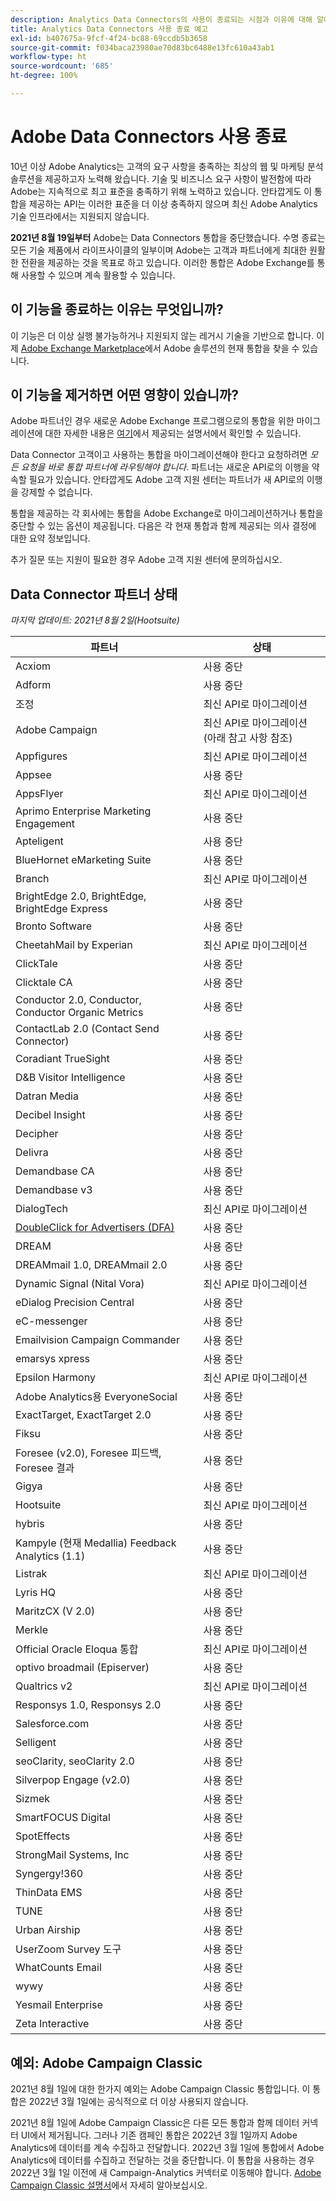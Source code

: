 ```yaml
---
description: Analytics Data Connectors의 사용이 종료되는 시점과 이유에 대해 알아봅니다.
title: Analytics Data Connectors 사용 종료 예고
exl-id: b407675a-9fcf-4f24-bc88-69ccdb5b3658
source-git-commit: f034baca23980ae70d83bc6488e13fc610a43ab1
workflow-type: ht
source-wordcount: '685'
ht-degree: 100%

---
```


# Adobe Data Connectors 사용 종료

10년 이상 Adobe Analytics는 고객의 요구 사항을 충족하는 최상의 웹 및 마케팅 분석 솔루션을 제공하고자 노력해 왔습니다. 기술 및 비즈니스 요구 사항이 발전함에 따라 Adobe는 지속적으로 최고 표준을 충족하기 위해 노력하고 있습니다.  안타깝게도 이 통합을 제공하는 API는 이러한 표준을 더 이상 충족하지 않으며 최신 Adobe Analytics 기술 인프라에서는 지원되지 않습니다.

**2021년 8월 19일부터** Adobe는 Data Connectors 통합을 중단했습니다. 수명 종료는 모든 기술 제품에서 라이프사이클의 일부이며 Adobe는 고객과 파트너에게 최대한 원활한 전환을 제공하는 것을 목표로 하고 있습니다. 이러한 통합은 Adobe Exchange를 통해 사용할 수 있으며 계속 활용할 수 있습니다.

## 이 기능을 종료하는 이유는 무엇입니까?

이 기능은 더 이상 실행 불가능하거나 지원되지 않는 레거시 기술을 기반으로 합니다. 이제 [Adobe Exchange Marketplace](https://partners.adobe.com/exchangeprogram/experiencecloud)에서 Adobe 솔루션의 현재 통합을 찾을 수 있습니다.

## 이 기능을 제거하면 어떤 영향이 있습니까?

Adobe 파트너인 경우 새로운 Adobe Exchange 프로그램으로의 통합을 위한 마이그레이션에 대한 자세한 내용은 [여기](https://adobeexchangeec.zendesk.com/hc/ko-kr/articles/360003867071-Adobe-Analytics-Integration-Tools)에서 제공되는 설명서에서 확인할 수 있습니다.

Data Connector 고객이고 사용하는 통합을 마이그레이션해야 한다고 요청하려면 *모든 요청을 바로 통합 파트너에 라우팅해야 합니다*. 파트너는 새로운 API로의 이행을 약속할 필요가 있습니다. 안타깝게도 Adobe 고객 지원 센터는 파트너가 새 API로의 이행을 강제할 수 없습니다.

통합을 제공하는 각 회사에는 통합을 Adobe Exchange로 마이그레이션하거나 통합을 중단할 수 있는 옵션이 제공됩니다. 다음은 각 현재 통합과 함께 제공되는 의사 결정에 대한 요약 정보입니다.

추가 질문 또는 지원이 필요한 경우 Adobe 고객 지원 센터에 문의하십시오.

## Data Connector 파트너 상태

*마지막 업데이트: 2021년 8월 2일(Hootsuite)*

| 파트너 | 상태 |
| --- | --- |
| Acxiom | 사용 중단 |
| Adform | 사용 중단 |
| 조정 | 최신 API로 마이그레이션 |
| Adobe Campaign | 최신 API로 마이그레이션(아래 참고 사항 참조) |
| Appfigures | 최신 API로 마이그레이션 |
| Appsee | 사용 중단 |
| AppsFlyer | 최신 API로 마이그레이션 |
| Aprimo Enterprise Marketing Engagement | 사용 중단 |
| Apteligent | 사용 중단 |
| BlueHornet eMarketing Suite | 사용 중단 |
| Branch | 최신 API로 마이그레이션 |
| BrightEdge 2.0, BrightEdge, BrightEdge Express | 사용 중단 |
| Bronto Software | 사용 중단 |
| CheetahMail by Experian | 최신 API로 마이그레이션 |
| ClickTale | 사용 중단 |
| Clicktale CA | 사용 중단 |
| Conductor 2.0, Conductor, Conductor Organic Metrics | 사용 중단 |
| ContactLab 2.0 (Contact Send Connector) | 사용 중단 |
| Coradiant TrueSight | 사용 중단 |
| D&amp;B Visitor Intelligence | 사용 중단 |
| Datran Media | 사용 중단 |
| Decibel Insight | 사용 중단 |
| Decipher | 사용 중단 |
| Delivra | 사용 중단 |
| Demandbase CA | 사용 중단 |
| Demandbase v3 | 사용 중단 |
| DialogTech | 최신 API로 마이그레이션 |
| [DoubleClick for Advertisers (DFA)](/help/import/data-connectors/dfa-data-connector-analytics/dfa-eol.md) | 사용 중단 |
| DREAM | 사용 중단 |
| DREAMmail 1.0, DREAMmail 2.0 | 사용 중단 |
| Dynamic Signal (Nital Vora) | 최신 API로 마이그레이션 |
| eDialog Precision Central | 사용 중단 |
| eC-messenger | 사용 중단 |
| Emailvision Campaign Commander | 사용 중단 |
| emarsys xpress | 사용 중단 |
| Epsilon Harmony | 최신 API로 마이그레이션 |
| Adobe Analytics용 EveryoneSocial | 사용 중단 |
| ExactTarget, ExactTarget 2.0 | 사용 중단 |
| Fiksu | 사용 중단 |
| Foresee (v2.0), Foresee 피드백, Foresee 결과 | 사용 중단 |
| Gigya | 사용 중단 |
| Hootsuite | 최신 API로 마이그레이션 |
| hybris | 사용 중단 |
| Kampyle (현재 Medallia) Feedback Analytics (1.1) | 사용 중단 |
| Listrak | 최신 API로 마이그레이션 |
| Lyris HQ | 사용 중단 |
| MaritzCX (V 2.0) | 사용 중단 |
| Merkle | 사용 중단 |
| Official Oracle Eloqua 통합 | 최신 API로 마이그레이션 |
| optivo broadmail (Episerver) | 사용 중단 |
| Qualtrics v2 | 최신 API로 마이그레이션 |
| Responsys 1.0, Responsys 2.0 | 사용 중단 |
| Salesforce.com | 사용 중단 |
| Selligent | 사용 중단 |
| seoClarity, seoClarity 2.0 | 사용 중단 |
| Silverpop Engage (v2.0) | 사용 중단 |
| Sizmek | 사용 중단 |
| SmartFOCUS Digital | 사용 중단 |
| SpotEffects | 사용 중단 |
| StrongMail Systems, Inc | 사용 중단 |
| Syngergy!360 | 사용 중단 |
| ThinData EMS | 사용 중단 |
| TUNE | 사용 중단 |
| Urban Airship | 사용 중단 |
| UserZoom Survey 도구 | 사용 중단 |
| WhatCounts Email | 사용 중단 |
| wywy | 사용 중단 |
| Yesmail Enterprise | 사용 중단 |
| Zeta Interactive | 사용 중단 |

## 예외: Adobe Campaign Classic

2021년 8월 1일에 대한 한가지 예외는 Adobe Campaign Classic 통합입니다. 이 통합은 2022년 3월 1일에는 공식적으로 더 이상 사용되지 않습니다.

2021년 8월 1일에 Adobe Campaign Classic은 다른 모든 통합과 함께 데이터 커넥터 UI에서 제거됩니다. 그러나 기존 캠페인 통합은 2022년 3월 1일까지 Adobe Analytics에 데이터를 계속 수집하고 전달합니다. 2022년 3월 1일에 통합에서 Adobe Analytics에 데이터를 수집하고 전달하는 것을 중단합니다. 이 통합을 사용하는 경우 2022년 3월 1일 이전에 새 Campaign-Analytics 커넥터로 이동해야 합니다. [Adobe Campaign Classic 설명서](https://experienceleague.adobe.com/docs/campaign-classic/using/release-notes/aa-connector-migration.html?lang=ko-KR)에서 자세히 알아보십시오.